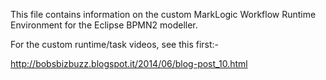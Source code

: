 This file contains information on the custom MarkLogic Workflow Runtime Environment for the Eclipse BPMN2 modeller.

For the custom runtime/task videos, see this first:-

http://bobsbizbuzz.blogspot.it/2014/06/blog-post_10.html
